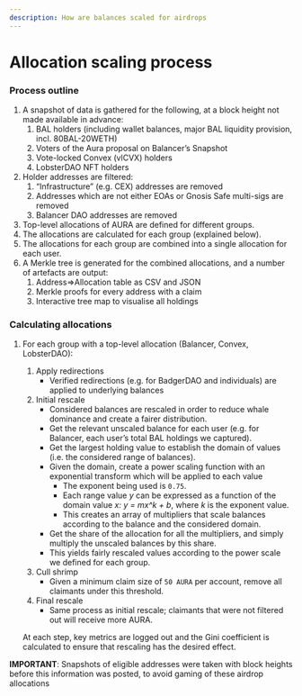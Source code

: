 ```yaml
---
description: How are balances scaled for airdrops
---
```


# Allocation scaling process

### Process outline

1. A snapshot of data is gathered for the following, at a block height not made available in advance:
   1. BAL holders (including wallet balances, major BAL liquidity provision, incl. 80BAL-20WETH)
   2. Voters of the Aura proposal on Balancer’s Snapshot
   3. Vote-locked Convex (vlCVX) holders
   4. LobsterDAO NFT holders
2. Holder addresses are filtered:
   1. “Infrastructure” (e.g. CEX) addresses are removed
   2. Addresses which are not either EOAs or Gnosis Safe multi-sigs are removed
   3. Balancer DAO addresses are removed
3. Top-level allocations of AURA are defined for different groups.
4. The allocations are calculated for each group (explained below).
5. The allocations for each group are combined into a single allocation for each user.
6. A Merkle tree is generated for the combined allocations, and a number of artefacts are output:
   1. Address⇒Allocation table as CSV and JSON
   2. Merkle proofs for every address with a claim
   3. Interactive tree map to visualise all holdings

### Calculating allocations

1.  For each group with a top-level allocation (Balancer, Convex, LobsterDAO):
    1. Apply redirections
       * Verified redirections (e.g. for BadgerDAO and individuals) are applied to underlying balances
    2. Initial rescale
       * Considered balances are rescaled in order to reduce whale dominance and create a fairer distribution.
       * Get the relevant unscaled balance for each user (e.g. for Balancer, each user’s total BAL holdings we captured).
       * Get the largest holding value to establish the domain of values (i.e. the considered range of balances).
       * Given the domain, create a power scaling function with an exponential transform which will be applied to each value
         * The exponent being used is `0.75`.
         * Each range value _y_ can be expressed as a function of the domain value _x: y = mx^k + b_, where _k_ is the exponent value.
         * This creates an array of multipliers that scale balances according to the balance and the considered domain.
       * Get the share of the allocation for all the multipliers, and simply multiply the unscaled balances by this share.
       * This yields fairly rescaled values according to the power scale we defined for each group.
    3. Cull shrimp
       * Given a minimum claim size of `50 AURA` per account, remove all claimants under this threshold.
    4. Final rescale
       * Same process as initial rescale; claimants that were not filtered out will receive more AURA.

    At each step, key metrics are logged out and the Gini coefficient is calculated to ensure that rescaling has the desired effect.

**IMPORTANT**: Snapshots of eligible addresses were taken with block heights before this information was posted, to avoid gaming of these airdrop allocations
